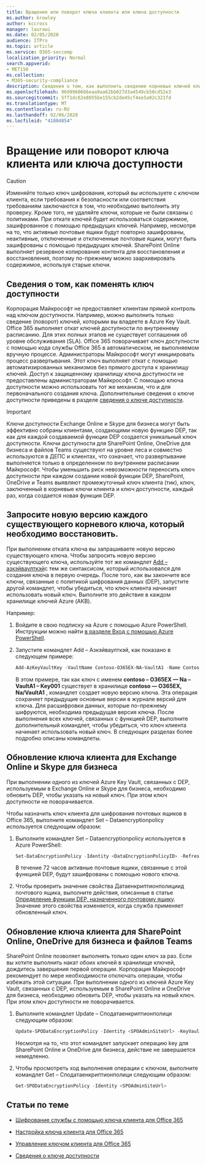 ```yaml
---
title: Вращение или поворот ключа клиента или ключа доступности
ms.author: krowley
author: kccross
manager: laurawi
ms.date: 02/05/2020
audience: ITPro
ms.topic: article
ms.service: O365-seccomp
localization_priority: Normal
search.appverid:
- MET150
ms.collection:
- M365-security-compliance
description: Сведения о том, как выполнить сведение корневых ключей клиентов, хранящихся в Azure Key Vault, которые используются с ключом клиента Office 365. Службы включают в себя Exchange Online, Skype для бизнеса, SharePoint Online, OneDrive для бизнеса и файлы Teams.
ms.openlocfilehash: 9699960666eaa9aa62bb027d3a4549cb50cd52e3
ms.sourcegitcommit: 5ff1dc62e8855be155cb2de45cf4ee5a02c321fd
ms.translationtype: MT
ms.contentlocale: ru-RU
ms.lasthandoff: 02/06/2020
ms.locfileid: "41804854"
---
```

# <a name="roll-or-rotate-a-customer-key-or-an-availability-key"></a>Вращение или поворот ключа клиента или ключа доступности

> [!CAUTION]
> Изменяйте только ключ шифрования, который вы используете с ключом клиента, если требования к безопасности или соответствия требованиям заключаются в том, что необходимо выполнить эту проверку. Кроме того, не удаляйте ключи, которые не были связаны с политиками. При откате ключей будет использоваться содержимое, зашифрованное с помощью предыдущих ключей. Например, несмотря на то, что активные почтовые ящики будут повторно зашифрованы, неактивные, отключенные и отключенные почтовые ящики, могут быть зашифрованы с помощью предыдущих ключей. SharePoint Online выполняет резервное копирование контента для восстановления и восстановления, поэтому по-прежнему можно заархивировать содержимое, используя старые ключи.

## <a name="about-rolling-the-availability-key"></a>Сведения о том, как поменять ключ доступности

Корпорация Майкрософт не предоставляет клиентам прямой контроль над ключом доступности. Например, можно выполнить только сведение (поворот) ключей, которыми вы владеете в Azure Key Vault. Office 365 выполняет откат ключей доступности по внутреннему расписанию. Для этих полных этапов не существует соглашения об уровне обслуживания (SLA). Office 365 поворачивает ключ доступности с помощью кода службы Office 365 в автоматическом, не выполняемом вручную процессе. Администраторы Майкрософт могут инициировать процесс развертывания. Этот ключ выполняет откат с помощью автоматизированных механизмов без прямого доступа к хранилищу ключей. Доступ к защищенному хранилищу ключа доступности не предоставлены администраторам Майкрософт. С помощью ключа доступности можно использовать тот же механизм, что и для первоначального создания ключа. Дополнительные сведения о ключе доступности приведены в разделе [сведения о ключе доступности](customer-key-availability-key-understand.md).

> [!IMPORTANT]
> Ключи доступности Exchange Online и Skype для бизнеса могут быть эффективно собраны клиентами, создающими новую функцию DEP, так как для каждой создаваемой функции DEP создается уникальный ключ доступности. Ключи доступности для SharePoint Online, OneDrive для бизнеса и файлов Teams существуют на уровне леса и совместно используются в ДЕПС и клиентах, что означает, что развертывание выполняется только в определенном по внутреннем расписании Майкрософт. Чтобы уменьшить риск невозможности переносить ключ доступности при каждом создании новой функции DEP, SharePoint, OneDrive и Teams выявляют промежуточный ключ клиента (тик), ключ, заключенный в корневые ключи клиента и ключ доступности, каждый раз, когда создается новая функция DEP.

## <a name="request-a-new-version-of-each-existing-root-key-you-want-to-roll"></a>Запросите новую версию каждого существующего корневого ключа, который необходимо восстановить.

При выполнении отката ключа вы запрашиваете новую версию существующего ключа. Чтобы запросить новую версию существующего ключа, используйте тот же командлет [Add – азкэйваулткэй](https://docs.microsoft.com/powershell/module/az.keyvault/add-azkeyvaultkey)с тем же синтаксисом, который использовался для создания ключа в первую очередь. После того, как вы закончите все ключи, связанные с политикой шифрования данных (DEP), запустите другой командлет, чтобы убедиться, что ключ клиента начинает использовать новый ключ. Выполните это действие в каждом хранилище ключей Azure (АКВ).

Например:

1. Войдите в свою подписку на Azure с помощью Azure PowerShell. Инструкции можно найти [в разделе Вход с помощью Azure PowerShell](https://docs.microsoft.com/powershell/azure/authenticate-azureps).

2. Запустите командлет Add – Азкэйваулткэй, как показано в следующем примере:

   ```powershell
   Add-AzKeyVaultKey -VaultName Contoso-O365EX-NA-VaultA1 -Name Contoso-O365EX-NA-VaultA1-Key001 -Destination HSM -KeyOps @('wrapKey','unwrapKey') -NotBefore (Get-Date -Date "12/27/2016 12:01 AM")
   ```

   В этом примере, так как ключ с именем **contoso – O365EX — Na – VaultA1 – Key001** существует в хранилище **contoso — O365EX, Na/VaultA1** , командлет создает новую версию ключа. Эта операция сохраняет предыдущие основные версии в журнале версий для ключа. Для расшифровки данных, которые по-прежнему шифруются, необходима предыдущая версия ключа. После выполнения всех ключей, связанных с функцией DEP, выполните дополнительный командлет, чтобы убедиться, что ключ клиента начинает использовать новый ключ. В следующих разделах более подробно описаны командлеты.
  
## <a name="update-the-customer-key-for-exchange-online-and-skype-for-business"></a>Обновление ключа клиента для Exchange Online и Skype для бизнеса

При выполнении одного из ключей Azure Key Vault, связанных с DEP, используемым в Exchange Online и Skype для бизнеса, необходимо обновить DEP, чтобы указать на новый ключ. При этом ключ доступности не поворачивается.

Чтобы назначить ключ клиента для шифрования почтовых ящиков в Office 365, выполните командлет Set – Dataencryptionpolicy используется следующим образом:

1. Выполните командлет Set – Dataencryptionpolicy используется в Azure PowerShell:
  
   ```powershell
   Set-DataEncryptionPolicy -Identity <DataEncryptionPolicyID> -Refresh
   ```

   В течение 72 часов активные почтовые ящики, связанные с этой функцией DEP, будут зашифрованы с помощью нового ключа.

2. Чтобы проверить значение свойства Датаенкриптионполициид почтового ящика, выполните действия, описанные в статье [Определение функции DEP, назначенного почтовому ящику](customer-key-manage.md#determine-the-dep-assigned-to-a-mailbox). Значение этого свойства изменяется, когда служба применяет обновленный ключ.
  
## <a name="update-the-customer-key-for-sharepointonlineonedriveforbusinessandteamsfiles"></a>Обновление ключа клиента для SharePoint Online, OneDrive для бизнеса и файлов Teams

SharePoint Online позволяет выполнять только один ключ за раз. Если вы хотите выполнить накат обоих ключей в хранилище ключей, дождитесь завершения первой операции. Корпорация Майкрософт рекомендует по мере необходимости отключать операции, чтобы избежать этой ситуации. При выполнении одного из ключей Azure Key Vault, связанных с DEP, используемым в SharePoint Online и OneDrive для бизнеса, необходимо обновить DEP, чтобы указать на новый ключ. При этом ключ доступности не поворачивается.

1. Выполните командлет Update – Сподатаенкриптионполици следующим образом:
  
   ```powershell
   Update-SPODataEncryptionPolicy -Identity <SPOAdminSiteUrl> -KeyVaultName <ReplacementKeyVaultName> -KeyName <ReplacementKeyName> -KeyVersion <ReplacementKeyVersion> -KeyType <Primary | Secondary>
   ```

   Несмотря на то, что этот командлет запускает операцию key для SharePoint Online и OneDrive для бизнеса, действие не завершается немедленно.

2. Чтобы просмотреть ход выполнения операции с ключом, выполните командлет Get – Сподатаенкриптионполици следующим образом:

   ```powershell
   Get-SPODataEncryptionPolicy -Identity <SPOAdminSiteUrl>
   ```

## <a name="related-articles"></a>Статьи по теме

- [Шифрование службы с помощью ключа клиента для Office 365](customer-key-overview.md)

- [Настройка ключа клиента для Office 365](customer-key-set-up.md)

- [Управление ключом клиента для Office 365](customer-key-manage.md)

- [Сведения о ключе доступности](customer-key-availability-key-understand.md)
